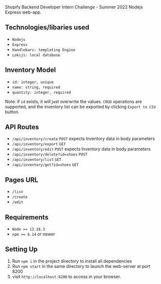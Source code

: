 Shopify Backend Developer Intern Challenge - Summer 2022
Nodejs Express web-app.

## Technologies/libaries used
 * ``Nodejs``
 * ``Express``
 * ``Handlebars: templating Engine``
 * ``Lokijs: local database``

## Inventory Model
  * ``id: integer, unique``
  * ``name: string, required``
  * ``quantity: integer, required``

Note: if ``id`` exists, it will just overwrite the values. ``CRUD`` operations are supported, and the inventory list can be exported by clicking ``Export to CSV`` button.

## API Routes
* ```/api/inventory/create``` ``POST`` expects Inventory data in body parameters
* ```/api/inventory/export``` ``GET``
* ```/api/inventory/edit``` ``POST`` expects Inventory data in body parameters
* ```/api/inventory/delete?id=shoes``` ``POST``
* ```/api/inventory/list``` ``GET``
* ```/api/inventory/get?id=shoes``` ``GET``

## Pages URL
* ```/list```
* ```/create```
* ```/edit```

## Requirements

 * ``Node >= 12.18.3``
 * ``npm >= 6.14`` or newer

## Setting Up

1. Run ```npm i``` in the project directory to install all dependencies
2. Run ```npm start``` in the same directory to launch the web-server at port 8200
3. visit ```http://localhost:8200``` to access in your browser.



